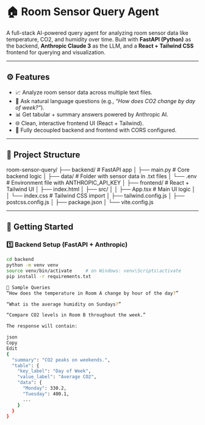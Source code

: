 # 🏠 Room Sensor Query Agent

A full-stack AI-powered query agent for analyzing room sensor data like temperature, CO2, and humidity over time. Built with **FastAPI (Python)** as the backend, **Anthropic Claude 3** as the LLM, and a **React + Tailwind CSS** frontend for querying and visualization.

---

## ⚙️ Features

- 📈 Analyze room sensor data across multiple text files.
- 🤖 Ask natural language questions (e.g., *“How does CO2 change by day of week?”*).
- 📊 Get tabular + summary answers powered by Anthropic AI.
- 🌐 Clean, interactive frontend UI (React + Tailwind).
- 🔗 Fully decoupled backend and frontend with CORS configured.

---

## 🧱 Project Structure

room-sensor-query/
├── backend/ # FastAPI app
│ ├── main.py # Core backend logic
│ ├── data/ # Folder with sensor data in .txt files
│ └── .env # Environment file with ANTHROPIC_API_KEY
│
├── frontend/ # React + Tailwind UI
│ ├── index.html
│ ├── src/
│ │ ├── App.tsx # Main UI logic
│ │ └── index.css # Tailwind CSS import
│ ├── tailwind.config.js
│ ├── postcss.config.js
│ ├── package.json
│ └── vite.config.js

---

## 🚀 Getting Started

### 1️⃣ Backend Setup (FastAPI + Anthropic)

```bash
cd backend
python -m venv venv
source venv/bin/activate     # on Windows: venv\Scripts\activate
pip install -r requirements.txt

🧪 Sample Queries
“How does the temperature in Room A change by hour of the day?”

“What is the average humidity on Sundays?”

“Compare CO2 levels in Room B throughout the week.”

The response will contain:

json
Copy
Edit
{
  "summary": "CO2 peaks on weekends.",
  "table": {
    "key_label": "Day of Week",
    "value_label": "Average CO2",
    "data": {
      "Monday": 330.2,
      "Tuesday": 400.1,
      ...
    }
  }
}
